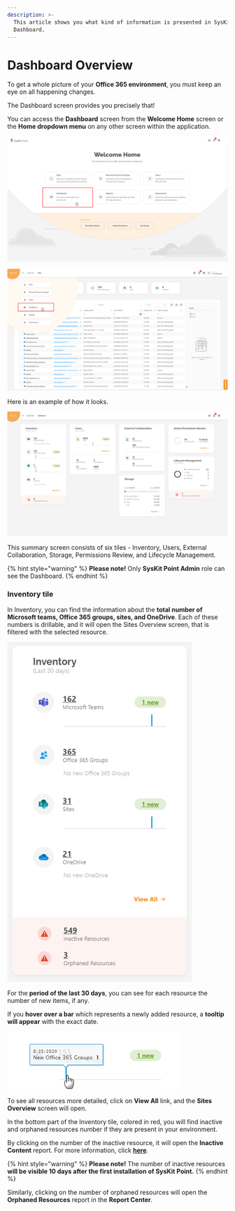 ```yaml
---
description: >-
  This article shows you what kind of information is presented in SysKit Point
  Dashboard.
---
```


# Dashboard Overview

To get a whole picture of your **Office 365 environment**, you must keep an eye on all happening changes.  

The Dashboard screen provides you precisely that! 

You can access the **Dashboard** screen from the **Welcome Home** screen or the **Home dropdown menu** on any other screen within the application. 

![Dashboard tile on Welcome Home screen](../.gitbook/assets/dashboard_dashboard-tile-on-welcome-home-screen.png)

![Dashboard tile on Home dropdown menu](../.gitbook/assets/dashboard_dashboard-tile-on-home-dropdown-menu.png)

Here is an example of how it looks.

![Dashboard screen](../.gitbook/assets/dashboard_dashboard-screen.png)

This summary screen consists of six tiles - Inventory, Users, External Collaboration, Storage, Permissions Review, and Lifecycle Management.

{% hint style="warning" %}
**Please note!** Only **SysKit Point Admin** role can see the Dashboard.
{% endhint %}

### Inventory tile

In Inventory, you can find the information about the **total number of Microsoft teams, Office 365 groups, sites, and OneDrive**. Each of these numbers is drillable, and it will open the Sites Overview screen, that is filtered with the selected resource.

![Inventory tile](../.gitbook/assets/dashboard_inventory-tile.png)

For the **period of the last 30 days**, you can see for each resource the number of new items, if any. 

If you **hover over a bar** which represents a newly added resource, a **tooltip will appear** with the exact date. 

![Inventory tile - bar tooltip](../.gitbook/assets/dashboard_inventory-tile-bar-tooltip.png)

To see all resources more detailed, click on **View All** link, and the **Sites Overview** screen will open. 

In the bottom part of the Inventory tile, colored in red, you will find inactive and orphaned resources number if they are present in your environment. 

By clicking on the number of the inactive resource, it will open the **Inactive Content** report. For more information, click [**here**](../common-tasks/inactive-content.md#inactive-content-report). 

{% hint style="warning" %}
**Please note!** The number of inactive resources **will be visible 10 days after the first installation of SysKit Point.** 
{% endhint %}

Similarly, clicking on the number of orphaned resources will open the **Orphaned Resources** report in the **Report Center**. 

